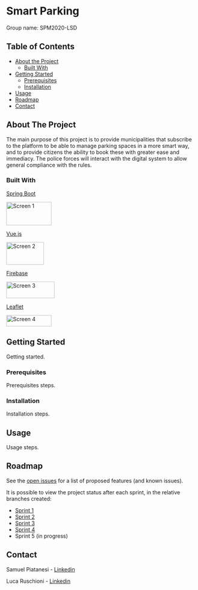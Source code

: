 # Smart Parking 

Group name: SPM2020-LSD


## Table of Contents

* [About the Project](#about-the-project)
  * [Built With](#built-with)
* [Getting Started](#getting-started)
  * [Prerequisites](#prerequisites)
  * [Installation](#installation)
* [Usage](#usage)
* [Roadmap](#roadmap)
* [Contact](#contact)


## About The Project

The main purpose of this project is to provide municipalities that subscribe to the platform to be able to manage parking spaces in a more smart way, and to provide citizens the ability to book these with greater ease and immediacy. The police forces will interact with the digital system to allow general compliance with the rules.


### Built With

[Spring Boot](https://spring.io/projects/spring-boot)

<img src="https://i0.wp.com/thecuriousdev.org/wp-content/uploads/2017/12/spring-boot-logo.png?resize=600%2C315&ssl=1" alt="Screen 1" width="120" height="62">

[Vue.js](https://vuejs.org/)

<img src="https://3lhowb48prep40031529g5yj-wpengine.netdna-ssl.com/wp-content/uploads/2019/10/logo-vuejs-min.png" alt="Screen 2" width="100" height="60">

[Firebase](https://firebase.google.com/)

<img src="https://upload.wikimedia.org/wikipedia/commons/b/bd/Firebase_Logo.png" alt="Screen 3" width="128" height="44">

[Leaflet](https://leafletjs.com/)

<img src="https://leafletjs.com/docs/images/logo.png" alt="Screen 4" width="120" height="30">


## Getting Started

Getting started.


### Prerequisites

Prerequisites steps.


### Installation

Installation steps.


## Usage

Usage steps.


## Roadmap

See the [open issues](https://github.com/FabrizioFornari/SPM2020-LSD/issues) for a list of proposed features (and known issues).

It is possible to view the project status after each sprint, in the relative branches created:
* [Sprint 1](https://github.com/FabrizioFornari/SPM2020-LSD/tree/sprint1/)
* [Sprint 2](https://github.com/FabrizioFornari/SPM2020-LSD/tree/sprint2/)
* [Sprint 3](https://github.com/FabrizioFornari/SPM2020-LSD/tree/sprint3/)
* [Sprint 4](https://github.com/FabrizioFornari/SPM2020-LSD/tree/sprint4/)
* Sprint 5 (in progress)


## Contact

Samuel Piatanesi - [Linkedin](https://it.linkedin.com/in/samuel-piatanesi)

Luca Ruschioni - [Linkedin](https://www.linkedin.com/in/luca-ruschioni/)
